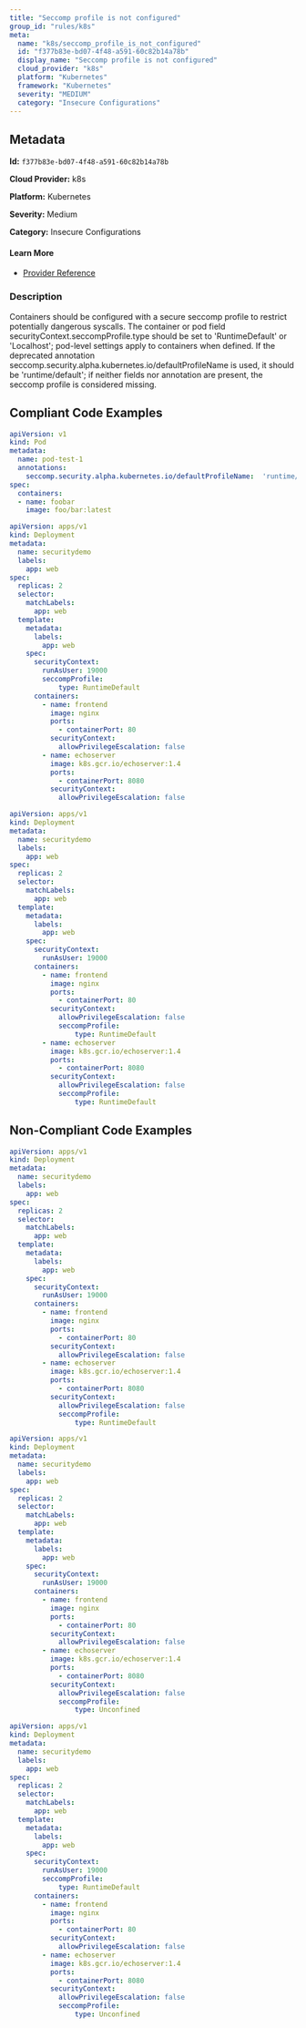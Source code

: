 ```yaml
---
title: "Seccomp profile is not configured"
group_id: "rules/k8s"
meta:
  name: "k8s/seccomp_profile_is_not_configured"
  id: "f377b83e-bd07-4f48-a591-60c82b14a78b"
  display_name: "Seccomp profile is not configured"
  cloud_provider: "k8s"
  platform: "Kubernetes"
  framework: "Kubernetes"
  severity: "MEDIUM"
  category: "Insecure Configurations"
---
```

## Metadata

**Id:** `f377b83e-bd07-4f48-a591-60c82b14a78b`

**Cloud Provider:** k8s

**Platform:** Kubernetes

**Severity:** Medium

**Category:** Insecure Configurations

#### Learn More

 - [Provider Reference](https://kubernetes.io/docs/tutorials/security/seccomp/#create-pod-that-uses-the-container-runtime-default-seccomp-profile)

### Description

 Containers should be configured with a secure seccomp profile to restrict potentially dangerous syscalls. The container or pod field securityContext.seccompProfile.type should be set to 'RuntimeDefault' or 'Localhost'; pod-level settings apply to containers when defined. If the deprecated annotation seccomp.security.alpha.kubernetes.io/defaultProfileName is used, it should be 'runtime/default'; if neither fields nor annotation are present, the seccomp profile is considered missing.


## Compliant Code Examples
```yaml
apiVersion: v1
kind: Pod
metadata:
  name: pod-test-1
  annotations:
    seccomp.security.alpha.kubernetes.io/defaultProfileName:  'runtime/default'
spec:
  containers:
  - name: foobar
    image: foo/bar:latest
```

```yaml
apiVersion: apps/v1
kind: Deployment
metadata:
  name: securitydemo
  labels:
    app: web
spec:
  replicas: 2
  selector:
    matchLabels:
      app: web
  template:
    metadata:
      labels:
        app: web
    spec:
      securityContext:
        runAsUser: 19000
        seccompProfile:
            type: RuntimeDefault
      containers:
        - name: frontend
          image: nginx
          ports:
            - containerPort: 80
          securityContext:
            allowPrivilegeEscalation: false
        - name: echoserver
          image: k8s.gcr.io/echoserver:1.4
          ports:
            - containerPort: 8080
          securityContext:
            allowPrivilegeEscalation: false

```

```yaml
apiVersion: apps/v1
kind: Deployment
metadata:
  name: securitydemo
  labels:
    app: web
spec:
  replicas: 2
  selector:
    matchLabels:
      app: web
  template:
    metadata:
      labels:
        app: web
    spec:
      securityContext:
        runAsUser: 19000
      containers:
        - name: frontend
          image: nginx
          ports:
            - containerPort: 80
          securityContext:
            allowPrivilegeEscalation: false
            seccompProfile:
                type: RuntimeDefault
        - name: echoserver
          image: k8s.gcr.io/echoserver:1.4
          ports:
            - containerPort: 8080
          securityContext:
            allowPrivilegeEscalation: false
            seccompProfile:
                type: RuntimeDefault

```
## Non-Compliant Code Examples
```yaml
apiVersion: apps/v1
kind: Deployment
metadata:
  name: securitydemo
  labels:
    app: web
spec:
  replicas: 2
  selector:
    matchLabels:
      app: web
  template:
    metadata:
      labels:
        app: web
    spec:
      securityContext:
        runAsUser: 19000
      containers:
        - name: frontend
          image: nginx
          ports:
            - containerPort: 80
          securityContext:
            allowPrivilegeEscalation: false
        - name: echoserver
          image: k8s.gcr.io/echoserver:1.4
          ports:
            - containerPort: 8080
          securityContext:
            allowPrivilegeEscalation: false
            seccompProfile:
                type: RuntimeDefault

```

```yaml
apiVersion: apps/v1
kind: Deployment
metadata:
  name: securitydemo
  labels:
    app: web
spec:
  replicas: 2
  selector:
    matchLabels:
      app: web
  template:
    metadata:
      labels:
        app: web
    spec:
      securityContext:
        runAsUser: 19000
      containers:
        - name: frontend
          image: nginx
          ports:
            - containerPort: 80
          securityContext:
            allowPrivilegeEscalation: false
        - name: echoserver
          image: k8s.gcr.io/echoserver:1.4
          ports:
            - containerPort: 8080
          securityContext:
            allowPrivilegeEscalation: false
            seccompProfile:
                type: Unconfined

```

```yaml
apiVersion: apps/v1
kind: Deployment
metadata:
  name: securitydemo
  labels:
    app: web
spec:
  replicas: 2
  selector:
    matchLabels:
      app: web
  template:
    metadata:
      labels:
        app: web
    spec:
      securityContext:
        runAsUser: 19000
        seccompProfile:
            type: RuntimeDefault
      containers:
        - name: frontend
          image: nginx
          ports:
            - containerPort: 80
          securityContext:
            allowPrivilegeEscalation: false
        - name: echoserver
          image: k8s.gcr.io/echoserver:1.4
          ports:
            - containerPort: 8080
          securityContext:
            allowPrivilegeEscalation: false
            seccompProfile:
                type: Unconfined

```